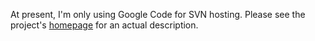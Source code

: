 At present, I'm only using Google Code for SVN hosting.  Please see the project's [homepage](http://www.sreal.com/~div/midi-utilities/) for an actual description.